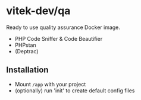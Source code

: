# vitek-dev/qa

Ready to use quality assurance Docker image.

- PHP Code Sniffer & Code Beautifier
- PHPstan
- (Deptrac)

## Installation

- Mount `/app` with your project
- (optionally) run 'init' to create default config files
